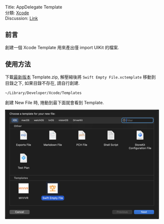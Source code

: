 Title: AppDelegate Template  
分類: [Xcode][L2]  
Discussion: [Link][L3]  

## 前言

創建一個 Xcode Template 用來產出僅 import UIKit 的檔案.

## 使用方法

下載[最新版本][L1] Template.zip, 解壓縮後將 `Swift Empty File.xctemplate` 移動到目錄之下, 如果目錄不存在, 請自行創建.

```
~/Library/Developer/Xcode/Templates
```

創建 New File 時, 捲動到最下面就會看到 Template.

![](images/1.png)

[L1]: https://github.com/shinrenpan/Swift-Empty-Template/releases/latest/
[L2]: https://github.com/shinrenpan/Note/discussions?discussions_q=is%3Aopen+label%3AXcode
[L3]: https://github.com/shinrenpan/Note/discussions/24